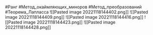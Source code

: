 #Ранг
#Метод_окаймляющих_миноров
#Метод_преобразований
#Теорема_Лапласса
![[Pasted image 20221118144402.png]]
![[Pasted image 20221118144409.png]]
![[Pasted image 20221118144416.png]]
![[Pasted image 20221118144423.png]]
![[Pasted image 20221118144428.png]]